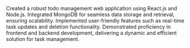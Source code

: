 Created a robust todo management web application using React.js and Node.js.
Integrated MongoDB for seamless data storage and retrieval, ensuring scalability.
Implemented user-friendly features such as real-time task updates and deletion functionality.
Demonstrated proficiency in frontend and backend development, delivering a dynamic and efficient solution for task management.
